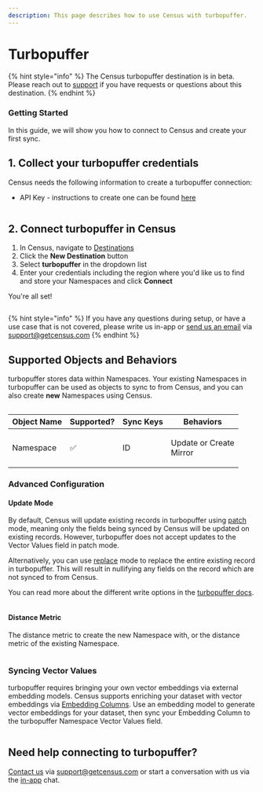 ```yaml
---
description: This page describes how to use Census with turbopuffer.
---
```


# Turbopuffer

{% hint style="info" %}
The Census turbopuffer destination is in beta. Please reach out to [support](mailto:support@getcensus.com) if you have requests or questions about this destination.
{% endhint %}

### Getting Started <a href="#getting-started" id="getting-started"></a>

In this guide, we will show you how to connect to Census and create your first sync.

## 1. Collect your turbopuffer credentials

Census needs the following information to create a turbopuffer connection:

* API Key - instructions to create one can be found [here](https://turbopuffer.com/docs/auth)&#x20;

<figure><img src="../../.gitbook/assets/Screenshot 2025-10-17 at 2.47.09 PM.png" alt=""><figcaption></figcaption></figure>

## 2. Connect turbopuffer in Census

1. In Census, navigate to [Destinations](https://app.getcensus.com/destinations)
2. Click the **New Destination** button
3. Select **turbopuffer** in the dropdown list
4. Enter your credentials including the region where you'd like us to find and store your Namespaces and click **Connect**

You're all set!&#x20;

<figure><img src="../../.gitbook/assets/Screenshot 2025-10-17 at 2.48.55 PM.png" alt=""><figcaption></figcaption></figure>

{% hint style="info" %}
If you have any questions during setup, or have a use case that is not covered, please write us in-app or [send us an email](mailto:support@getcensus.com) via support@getcensus.com
{% endhint %}

## Supported Objects and Behaviors <a href="#supported-objects-and-behaviors" id="supported-objects-and-behaviors"></a>

turbopuffer stores data within Namespaces. Your existing Namespaces in turbopuffer can be used as objects to sync to from Census, and you can also create **new** Namespaces using Census.

<figure><img src="../../.gitbook/assets/Screenshot 2025-10-17 at 2.51.10 PM (1).png" alt=""><figcaption></figcaption></figure>

| **Object Name** | **Supported?** | **Sync Keys** | **Behaviors**                     |
| --------------- | -------------- | ------------- | --------------------------------- |
| Namespace       | ✅              | ID            | <p>Update or Create<br>Mirror</p> |

### Advanced Configuration

#### Update Mode

By default, Census will update existing records in turbopuffer using [patch](https://turbopuffer.com/docs/write#param-patch_rows) mode, meaning only the fields being synced by Census will be updated on existing records. However, turbopuffer does not accept updates to the Vector Values field in patch mode.

Alternatively, you can use [replace](https://turbopuffer.com/docs/write#param-upsert_rows) mode to replace the entire existing record in turbopuffer. This will result in nullifying any fields on the record which are not synced to from Census.

You can read more about the different write options in the [turbopuffer docs](https://turbopuffer.com/docs/write).

<figure><img src="../../.gitbook/assets/Screenshot 2025-10-17 at 2.58.01 PM.png" alt=""><figcaption></figcaption></figure>

#### Distance Metric

The distance metric to create the new Namespace with, or the distance metric of the existing Namespace.

<figure><img src="../../.gitbook/assets/Screenshot 2025-10-17 at 3.05.27 PM.png" alt=""><figcaption></figcaption></figure>

### Syncing Vector Values

turbopuffer requires bringing your own vector embeddings via external embedding models. Census supports enriching your dataset with vector embeddings via [Embedding Columns](../../datasets/smart-columns/embedding-columns.md). Use an embedding model to generate vector embeddings for your dataset, then sync your Embedding Column to the turbopuffer Namespace Vector Values field.

<figure><img src="../../.gitbook/assets/Screenshot 2025-10-17 at 3.10.20 PM.png" alt=""><figcaption></figcaption></figure>

## Need help connecting to turbopuffer?

[Contact us](mailto:support@getcensus.com) via support@getcensus.com or start a conversation with us via the [in-app](https://app.getcensus.com) chat.
